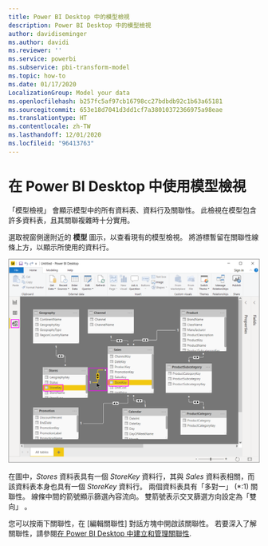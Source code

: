 ```yaml
---
title: Power BI Desktop 中的模型檢視
description: Power BI Desktop 中的模型檢視
author: davidiseminger
ms.author: davidi
ms.reviewer: ''
ms.service: powerbi
ms.subservice: pbi-transform-model
ms.topic: how-to
ms.date: 01/17/2020
LocalizationGroup: Model your data
ms.openlocfilehash: b257fc5af97cb16798cc27bdbdb92c1b63a65181
ms.sourcegitcommit: 653e18d7041d3dd1cf7a38010372366975a98eae
ms.translationtype: HT
ms.contentlocale: zh-TW
ms.lasthandoff: 12/01/2020
ms.locfileid: "96413763"
---
```

# <a name="work-with-model-view-in-power-bi-desktop"></a>在 Power BI Desktop 中使用模型檢視

「模型檢視」  會顯示模型中的所有資料表、資料行及關聯性。 此檢視在模型包含許多資料表，且其關聯複雜時十分實用。

選取視窗側邊附近的 **模型** 圖示，以查看現有的模型檢視。 將游標暫留在關聯性線條上方，以顯示所使用的資料行。

![Power BI Desktop 中的模型檢視](media/desktop-relationship-view/model-view-full-screen.png)

在圖中，*Stores* 資料表具有一個 *StoreKey* 資料行，其與 *Sales* 資料表相關，而該資料表本身也具有一個 *StoreKey* 資料行。 兩個資料表具有「多對一」  (\*:1) 關聯性。 線條中間的箭號顯示篩選內容流向。 雙箭號表示交叉篩選方向設定為「雙向」  。

您可以按兩下關聯性，在 [編輯關聯性]  對話方塊中開啟該關聯性。 若要深入了解關聯性，請參閱[在 Power BI Desktop 中建立和管理關聯性](desktop-create-and-manage-relationships.md).
